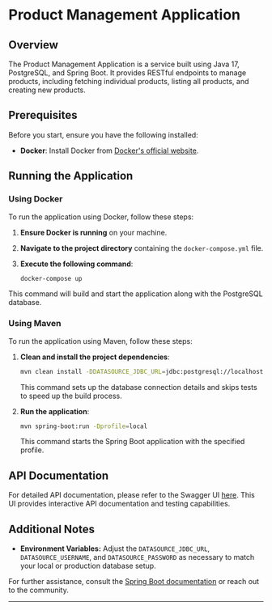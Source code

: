 # Product Management Application

## Overview

The Product Management Application is a service built using Java 17, PostgreSQL, and Spring Boot. It provides RESTful endpoints to manage products, including fetching individual products, listing all products, and creating new products.

## Prerequisites

Before you start, ensure you have the following installed:

- **Docker**: Install Docker from [Docker's official website](https://www.docker.com/get-started).

## Running the Application

### Using Docker

To run the application using Docker, follow these steps:

1. **Ensure Docker is running** on your machine.
2. **Navigate to the project directory** containing the `docker-compose.yml` file.
3. **Execute the following command**:

    ```sh
    docker-compose up
    ```

This command will build and start the application along with the PostgreSQL database.

### Using Maven

To run the application using Maven, follow these steps:

1. **Clean and install the project dependencies**:

    ```sh
    mvn clean install -DDATASOURCE_JDBC_URL=jdbc:postgresql://localhost:5432/product-task -DDATASOURCE_USERNAME=taskUser -DDATASOURCE_PASSWORD=taskPassword -DskipTests -Dprofile=local
    ```

   This command sets up the database connection details and skips tests to speed up the build process.

2. **Run the application**:

    ```sh
    mvn spring-boot:run -Dprofile=local
    ```

   This command starts the Spring Boot application with the specified profile.

## API Documentation

For detailed API documentation, please refer to the Swagger UI [here](http://localhost:8080/swagger-ui.html). This UI provides interactive API documentation and testing capabilities.

## Additional Notes

- **Environment Variables:** Adjust the `DATASOURCE_JDBC_URL`, `DATASOURCE_USERNAME`, and `DATASOURCE_PASSWORD` as necessary to match your local or production database setup.

For further assistance, consult the [Spring Boot documentation](https://docs.spring.io/spring-boot/docs/current/reference/htmlsingle/) or reach out to the community.

---

